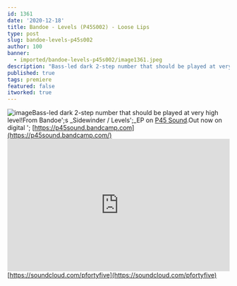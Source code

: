 ```yaml
---
id: 1361
date: '2020-12-18'
title: Bandoe - Levels (P45S002) - Loose Lips
type: post
slug: bandoe-levels-p45s002
author: 100
banner:
  - imported/bandoe-levels-p45s002/image1361.jpeg
description: "Bass-led dark 2-step number that should be played at very high level! From Bandoe's Sidewinder / Levels\_EP on P45 Sound. Out now on digital – https://p45sound.bandcamp.com https://soundcloud.com/pfortyfive [...]Read More..."
published: true
tags: premiere
featured: false
itworked: true
---
```

![image](../imported/bandoe-levels-p45s002/image1361.jpeg)Bass-led dark 2-step number that should be played at very high level!From Bandoe';s _Sidewinder / Levels';_EP on [P45 Sound](https://p45sound.bandcamp.com/).Out now on digital '; [https://p45sound.bandcamp.com](https://p45sound.bandcamp.com/)<iframe width='100%' height='300' scrolling='no' frameborder='no' allow='autoplay' src='https://w.soundcloud.com/player/?url=https%3A//api.soundcloud.com/tracks/950208775&color=%23ff5500&auto_play=false&hide_related=false&show_comments=true&show_user=true&show_reposts=false&show_teaser=true'></iframe>[https://soundcloud.com/pfortyfive](https://soundcloud.com/pfortyfive)